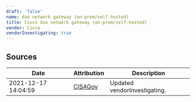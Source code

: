 ```yaml
---
draft: 'false'
name: duo network gateway (on-prem/self-hosted)
title: Cisco duo network gateway (on-prem/self-hosted)
vendor: Cisco
vendorInvestigating: true
---
```





## Sources
| Date | Attribution | Description |
| --- | --- | --- |
| 2021-12-17 14:04:59 | [CISAGov](https://raw.githubusercontent.com/cisagov/log4j-affected-db/develop/README.md) | Updated vendorInvestigating.  |
